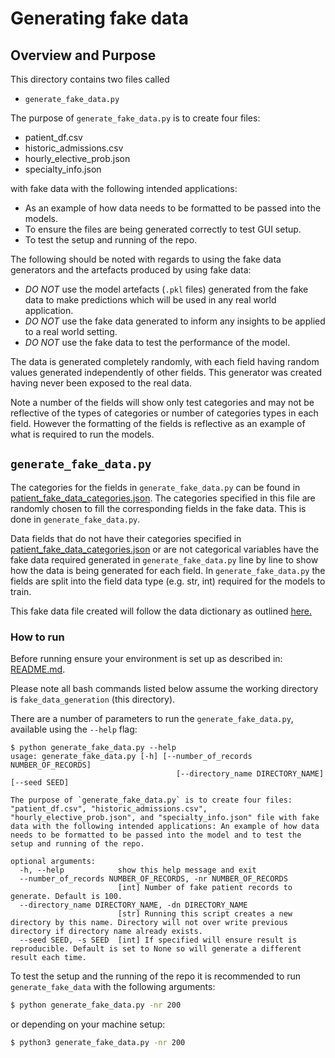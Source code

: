 # Generating fake data

## Overview and Purpose
This directory contains two files called 
- `generate_fake_data.py`

The purpose of `generate_fake_data.py` is to create four files: 
- patient_df.csv
- historic_admissions.csv
- hourly_elective_prob.json
- specialty_info.json

with fake data with the following intended applications:
- As an example of how data needs to be formatted to be passed into the models.
- To ensure the files are being generated correctly to test GUI setup.
- To test the setup and running of the repo.

The following should be noted with regards to using the fake data generators and the artefacts produced by using fake data:
- *DO NOT* use the model artefacts (`.pkl` files) generated from the fake data to make predictions which will be used in any real world application.
- *DO NOT* use the fake data generated to inform any insights to be applied to a real world setting.
- *DO NOT* use the fake data to test the performance of the model.

The data is generated completely randomly, with each field having random values generated independently of other fields. This generator was created having never been exposed to the real data.

Note a number of the fields will show only test categories and may not be reflective of the types of categories or number of categories types in each field. However the formatting of the fields is reflective as an example of what is required to run the models.


## `generate_fake_data.py`

The categories for the fields in `generate_fake_data.py` can be found in [patient_fake_data_categories.json](config/fake_data_categories/patient_fake_data_categories.json). The categories specified in this file are randomly chosen to fill the corresponding fields in the fake data. This is done in `generate_fake_data.py`. 

Data fields that do not have their categories specified in [patient_fake_data_categories.json](../config/fake_data_categories/patient_fake_data_categories.json) or are not categorical variables have the fake data required generated in `generate_fake_data.py` line by line to show how the data is being generated for each field. In `generate_fake_data.py` the fields are split into the field data type (e.g. str, int) required for the models to train.

This fake data file created will follow the data dictionary as outlined [here.](../config/generate_fake_data.json)

### How to run
Before running ensure your environment is set up as described in: [README.md](../README.md).

Please note all bash commands listed below assume the working directory is `fake_data_generation` (this directory).

There are a number of parameters to run the `generate_fake_data.py`, available using the `--help` flag:

```
$ python generate_fake_data.py --help
usage: generate_fake_data.py [-h] [--number_of_records NUMBER_OF_RECORDS]
                                     [--directory_name DIRECTORY_NAME] [--seed SEED]

The purpose of `generate_fake_data.py` is to create four files: "patient_df.csv", "historic_admissions.csv", "hourly_elective_prob.json", and "specialty_info.json" file with fake data with the following intended applications: An example of how data needs to be formatted to be passed into the model and to test the setup and running of the repo.

optional arguments:
  -h, --help            show this help message and exit
  --number_of_records NUMBER_OF_RECORDS, -nr NUMBER_OF_RECORDS
                        [int] Number of fake patient records to generate. Default is 100.
  --directory_name DIRECTORY_NAME, -dn DIRECTORY_NAME
                        [str] Running this script creates a new directory by this name. Directory will not over write previous directory if directory name already exists.
  --seed SEED, -s SEED  [int] If specified will ensure result is reproducible. Default is set to None so will generate a different result each time.
  ```

To test the setup and the running of the repo it is recommended to run `generate_fake_data` with the following arguments:
  ```bash
$ python generate_fake_data.py -nr 200
```
or depending on your machine setup:

  ```bash
$ python3 generate_fake_data.py -nr 200
``` 